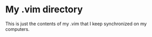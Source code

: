 # My .vim directory

This is just the contents of my .vim that I keep synchronized on my computers.
